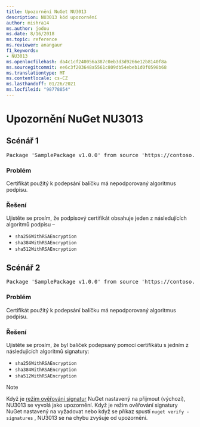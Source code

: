 ```yaml
---
title: Upozornění NuGet NU3013
description: NU3013 kód upozornění
author: mishra14
ms.author: jodou
ms.date: 8/16/2018
ms.topic: reference
ms.reviewer: anangaur
f1_keywords:
- NU3013
ms.openlocfilehash: da4c1cf240056a387c0eb3d3d9266e12b8140f8a
ms.sourcegitcommit: ee6c3f203648a5561c809db54ebeb1d0f0598b68
ms.translationtype: MT
ms.contentlocale: cs-CZ
ms.lasthandoff: 01/26/2021
ms.locfileid: "98778854"
---
```

# <a name="nuget-warning-nu3013"></a>Upozornění NuGet NU3013

## <a name="scenario-1"></a>Scénář 1

<pre>Package 'SamplePackage v1.0.0' from source 'https://contoso.com/index.json': The signing certificate has an unsupported signature algorithm.</pre>

### <a name="issue"></a>Problém

Certifikát použitý k podepsání balíčku má nepodporovaný algoritmus podpisu.


### <a name="solution"></a>Řešení

Ujistěte se prosím, že podpisový certifikát obsahuje jeden z následujících algoritmů podpisu – 
* `sha256WithRSAEncryption`
* `sha384WithRSAEncryption`
* `sha512WithRSAEncryption`



## <a name="scenario-2"></a>Scénář 2

<pre>Package 'SamplePackage v1.0.0' from source 'https://contoso.com/index.json': The primary signature's certificate has an unsupported signature algorithm.</pre>

### <a name="issue"></a>Problém

Certifikát použitý k podepsání balíčku má nepodporovaný algoritmus podpisu.


### <a name="solution"></a>Řešení

Ujistěte se prosím, že byl balíček podepsaný pomocí certifikátu s jedním z následujících algoritmů signatury: 
* `sha256WithRSAEncryption`
* `sha384WithRSAEncryption`
* `sha512WithRSAEncryption`


> [!Note]
> Když je [režim ověřování signatur](../../consume-packages/installing-signed-packages.md#configure-package-signature-requirements) NuGet nastavený na přijmout (výchozí), NU3013 se vyvolá jako upozornění. Když je režim ověřování signatury NuGet nastavený na vyžadovat nebo když se příkaz spustí `nuget verify -signatures` , NU3013 se na chybu zvyšuje od upozornění. 
